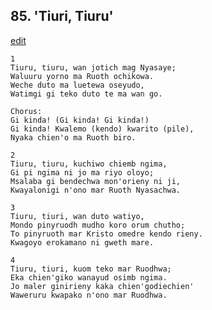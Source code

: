 
## 85.  'Tiuri, Tiuru'
[edit](https://docs.google.com/document/d/1mjIcdJW79Dx4guKRXGengww62Zi3jhSE/edit?mode=html)



    1
    Tiuru, tiuru, wan jotich mag Nyasaye;
    Waluuru yorno ma Ruoth ochikowa.
    Weche duto ma luetewa oseyudo,
    Watimgi gi teko duto te ma wan go.

    Chorus:
    Gi kinda! (Gi kinda! Gi kinda!)
    Gi kinda! Kwalemo (kendo) kwarito (pile),
    Nyaka chien'o ma Ruoth biro.

    2
    Tiuru, tiuru, kuchiwo chiemb ngima,
    Gi pi ngima ni jo ma riyo oloyo;
    Msalaba gi bendechwa mon'orieny ni ji,
    Kwayalonigi n'ono mar Ruoth Nyasachwa.

    3
    Tiuru, tiuri, wan duto watiyo,
    Mondo pinyruodh mudho koro orum chutho;
    To pinyruoth mar Kristo omedre kendo rieny.
    Kwagoyo erokamano ni gweth mare.

    4
    Tiuru, tiuri, kuom teko mar Ruodhwa;
    Eka chien'giko wanayud osimb ngima.
    Jo maler ginirieny kaka chien'godiechien'
    Waweruru kwapako n'ono mar Ruodhwa.
